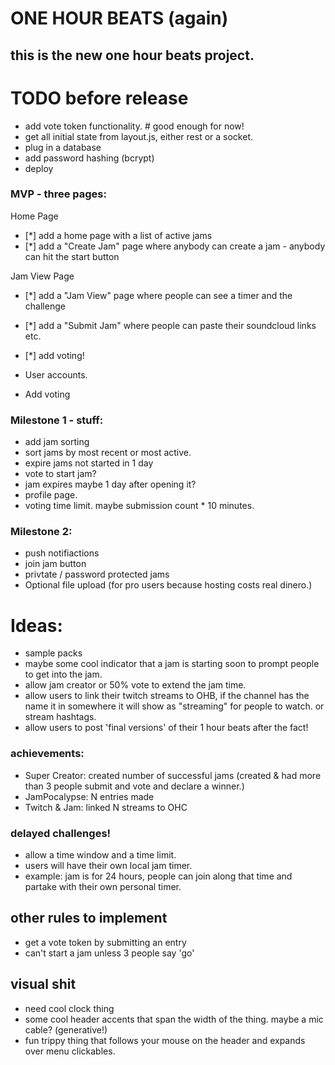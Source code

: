 # ONE HOUR BEATS (again)

## this is the new one hour beats project.

# TODO before release

- add vote token functionality. # good enough for now!
- get all initial state from layout.js, either rest or a socket.
- plug in a database
- add password hashing (bcrypt)
- deploy

### MVP - three pages:

Home Page

- [*] add a home page with a list of active jams
- [*] add a "Create Jam" page where anybody can create a jam - anybody can hit the start button

Jam View Page

- [*] add a "Jam View" page where people can see a timer and the challenge
- [*] add a "Submit Jam" where people can paste their soundcloud
  links etc.

- [*] add voting!
- User accounts.
- Add voting

### Milestone 1 - stuff:

- add jam sorting
- sort jams by most recent or most active.
- expire jams not started in 1 day
- vote to start jam?
- jam expires maybe 1 day after opening it?
- profile page.
- voting time limit. maybe submission count \* 10 minutes.

### Milestone 2:

- push notifiactions
- join jam button
- privtate / password protected jams
- Optional file upload (for pro users because hosting costs real dinero.)

# Ideas:

- sample packs
- maybe some cool indicator that a jam is starting soon to prompt people to get into the jam.
- allow jam creator or 50% vote to extend the jam time.
- allow users to link their twitch streams to OHB, if the channel has the name it in somewhere it will show as "streaming" for people to watch. or stream hashtags.
- allow users to post 'final versions' of their 1 hour beats after the fact!

### achievements:

- Super Creator: created number of successful jams (created & had more than 3 people submit and vote and declare a winner.)
- JamPocalypse: N entries made
- Twitch & Jam: linked N streams to OHC

### delayed challenges!

- allow a time window and a time limit.
- users will have their own local jam timer.
- example: jam is for 24 hours, people can join along that time and partake with their own personal timer.

## other rules to implement

- get a vote token by submitting an entry
- can't start a jam unless 3 people say 'go'

## visual shit

- need cool clock thing
- some cool header accents that span the width of the thing. maybe a mic cable? (generative!)
- fun trippy thing that follows your mouse on the header and expands over menu clickables.
